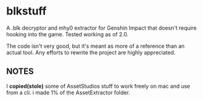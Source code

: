 # blkstuff
A .blk decryptor and mhy0 extractor for Genshin Impact that doesn't require hooking into the game. Tested working as of 2.0.

The code isn't very good, but it's meant as more of a reference than an actual tool. Any efforts to rewrite the project are highly appreciated.

## NOTES
I **copied(stole)** some of AssetStudios stuff to work freely on mac and use from a cli. i made 1% of the AssetExtractor folder.
